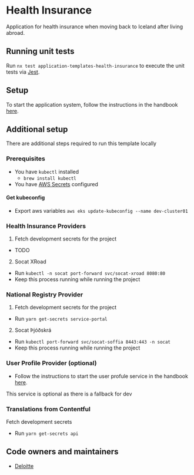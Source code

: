 <!-- gitbook-ignore -->

# Health Insurance

Application for health insurance when moving back to Iceland after living abroad.

## Running unit tests

Run `nx test application-templates-health-insurance` to execute the unit tests via [Jest](https://jestjs.io).

## Setup

To start the application system, follow the instructions in the handbook [here](https://docs.devland.is/apps/application-system).

## Additional setup

There are additional steps required to run this template locally

### Prerequisites

- You have `kubectl` installed
  - `brew install kubectl`
- You have [AWS Secrets](../../../../handbook/repository/aws-secrets.md) configured

#### Get kubeconfig

- Export aws variables `aws eks update-kubeconfig --name dev-cluster01`

### Health Insurance Providers

1. Fetch development secrets for the project

- TODO

2. Socat XRoad

- Run `kubectl -n socat port-forward svc/socat-xroad 8080:80`
- Keep this process running while running the project

### National Registry Provider

1. Fetch development secrets for the project

- Run `yarn get-secrets service-portal`

2. Socat Þjóðskrá

- Run `kubectl port-forward svc/socat-soffia 8443:443 -n socat`
- Keep this process running while running the project

### User Profile Provider (optional)

- Follow the instructions to start the user profule service in the handbook [here](https://docs.devland.is/apps/services/user-profile).

This service is optional as there is a fallback for dev

### Translations from Contentful

Fetch development secrets

- Run `yarn get-secrets api`

## Code owners and maintainers

- [Deloitte](https://github.com/orgs/island-is/teams/deloitte)
